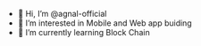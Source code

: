 - 👋 Hi, I’m @agnal-official
- 👀 I’m interested in Mobile and Web app buiding
- 🌱 I’m currently learning Block Chain

<!---
agnal-official/agnal-official is a ✨ special ✨ repository because its `README.md` (this file) appears on your GitHub profile.
You can click the Preview link to take a look at your changes.
--->
